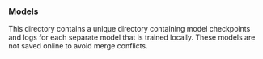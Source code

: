 ### Models

This directory contains a unique directory containing model checkpoints and logs for each separate model that is trained locally. These models are not saved online to avoid merge conflicts.
